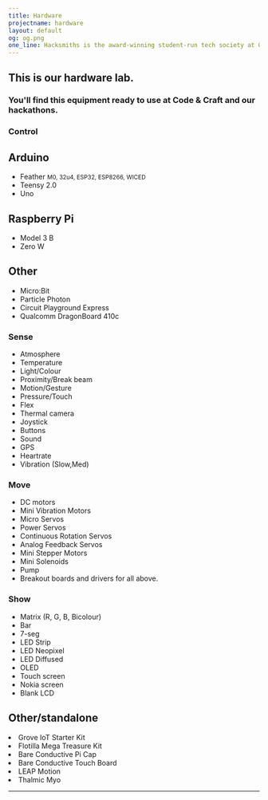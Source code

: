 ```yaml
---
title: Hardware
projectname: hardware
layout: default
og: og.png
one_line: Hacksmiths is the award-winning student-run tech society at Goldsmiths, University of London.
---
```


<section class="hardware">
  <div class="container">
    <div class="text-center">
      <h1 class="h2">This is our hardware lab.</h1>
      <h3>You'll find this equipment ready to use at Code & Craft and our hackathons.</h3>
    </div>
    <!-- <ul class="hardware-list list row"></ul> -->
    <div class="hardware-list grid">
      <section class="control">
        <h1>Control</h1>
        <div class="boards">
          <div class="board">
            <h2>Arduino</h2>
            <ul>
              <li>Feather <small>M0, 32u4, ESP32, ESP8266, WICED</small></li>
              <li>Teensy 2.0</li>
              <li>Uno</li>
            </ul>
          </div>
          <div class="board">
            <h2>Raspberry Pi</h2>
            <ul>
              <li>Model 3 B</li>
              <li>Zero W</li>
            </ul>
          </div>
          <div class="board other">
            <h2>Other</h2>
            <ul>
              <li>Micro:Bit</li>
              <li>Particle Photon</li>
              <li>Circuit Playground Express</li>
              <li>Qualcomm DragonBoard 410c</li>
            </ul>
          </div>
        </div>
      </section>
      <div class="components">
        <section class="sense">
          <h1>Sense</h1>
          <ul>
            <li>Atmosphere</li>
            <li>Temperature</li>
            <li>Light/Colour</li>
            <li>Proximity/Break beam</li>
            <li>Motion/Gesture</li>
            <li>Pressure/Touch</li>
            <li>Flex</li>
            <li>Thermal camera</li>
            <li>Joystick</li>
            <li>Buttons</li>
            <li>Sound</li>
            <li>GPS</li>
            <li>Heartrate</li>
            <li>Vibration (Slow,Med)</li>
          </ul>
        </section>
        <section class="move">
          <h1>Move</h1>
          <ul>
            <li>DC motors</li>
            <li>Mini Vibration Motors</li>
            <li>Micro Servos</li>
            <li>Power Servos</li>
            <li>Continuous Rotation Servos</li>
            <li>Analog Feedback Servos</li>
            <li>Mini Stepper Motors</li>
            <li>Mini Solenoids</li>
            <li>Pump</li>
            <li>Breakout boards and drivers for all above.</li>
          </ul>
        </section>
        <section class="show">
          <h1>Show</h1>
          <ul>
            <li>Matrix (R, G, B, Bicolour)</li>
            <li>Bar</li>
            <li>7-seg</li>
            <li>LED Strip</li>
            <li>LED Neopixel</li>
            <li>LED Diffused</li>
            <li>OLED</li>
            <li>Touch screen</li>
            <li>Nokia screen</li>
            <li>Blank LCD</li>
          </ul>
        </section>
      </div>
      <section class="other">
        <h2>Other/standalone</h2>
        <li>Grove IoT Starter Kit</li>
        <li>Flotilla Mega Treasure Kit</li>
        <li>Bare Conductive Pi Cap</li>
        <li>Bare Conductive Touch Board</li>
        <li>LEAP Motion</li>
        <li>Thalmic Myo</li>
      </section>
    </div>
</div>

<hr>
